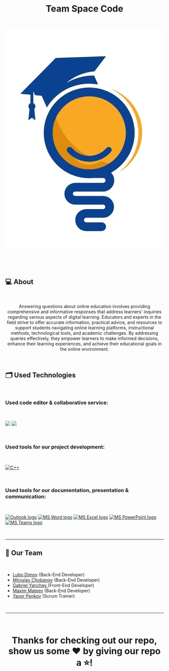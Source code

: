 <h1 align="center">Team Space Code</h1>

 

<p align="center">
<img src="pictures/logo.jpg">
</p>

 






 

## 💻 About

 

<p align="center">Answering questions about online education involves providing comprehensive and informative responses that address learners' inquiries regarding various aspects of digital learning. Educators and experts in the field strive to offer accurate information, practical advice, and resources to support students navigating online learning platforms, instructional methods, technological tools, and academic challenges. By addressing queries effectively, they empower learners to make informed decisions, enhance their learning experiences, and achieve their educational goals in the online environment.</p>

 

## 🗂️ Used Technologies

 

### Used code editor & collaborative service:

 

<p align="left" gap="10px">
<a href="https://code.visualstudio.com/"><img src="https://upload.wikimedia.org/wikipedia/commons/thumb/2/2c/Visual_Studio_Icon_2022.svg/1200px-Visual_Studio_Icon_2022.svg.png"VS code logo" width=48px /></a>
<a href="https://github.com/"><img src="https://cdn-icons-png.flaticon.com/512/25/25231.png"GitHub logo" width=52px /></a>
</p>

 

### Used tools for our project development:

 
<p align="left" gap="10px">

<a href="#"><img src="https://raw.githubusercontent.com/isocpp/logos/master/cpp_logo.png" alt="C++" width=48px /></a>

</p>


 

### Used tools for our documentation, presentation & communication:

 
<p align="left" gap="10px">
<a href="https://www.microsoft.com/en-ww/microsoft-365/onedrive/online-cloud-storage"><img src="https://www.myce.com/wp-content/images_posts/2017/03/myce-onedrive-logo.png" alt="Outlook logo" width=48px /></a>
<a href="https://www.microsoft.com/en-ww/microsoft-365/word"><img src="https://img.icons8.com/color/344/ms-word.png" alt="MS Word logo" width=48px /></a>
  <a href="https://www.microsoft.com/en-ww/microsoft-365/excel"><img src="https://img.icons8.com/color/344/ms-excel.png" alt="MS Excel logo" width=48px /></a>
<a href="https://www.microsoft.com/en-ww/microsoft-365/powerpoint"><img src="https://img.icons8.com/color/344/ms-powerpoint.png" alt="MS PowerPoint logo" width=48px /></a>
<a href="https://www.microsoft.com/en/microsoft-teams/group-chat-software"><img src="https://img.icons8.com/color/344/microsoft-teams.png" alt = "MS Teams logo" width=46px /></a>
</p>

 

<hr>



## 🧒 Our Team

 

- <a href = "https://github.com/LKDimov21">Lubo Dimov</a> (Back-End Developer) 
- <a href = "https://github.com/MSChobanov21">Miroslav Chobanov</a> (Back-End Developer)
- <a href = "https://github.com/GSYanchev22">Gabriel Yanchev </a> (Front-End Developer)
- <a href = "https://github.com/MPMateev22">Maxim Mateev</a> (Back-End Developer)
- <a href = "https://github.com/YDPenkov21">Yavor Penkov</a> (Scrum Trainer)


 

<hr>

 

<h1 align="center">Thanks for checking out our repo, show us some ❤️ by giving our repo a ⭐️!</h1>
